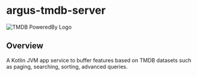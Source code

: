 # argus-tmdb-server

![TMDB PoweredBy Logo](images/powered-by-tmdb.png)

## Overview

A Kotlin JVM app service to buffer features based on TMDB datasets such as paging, searching, sorting, advanced queries.

